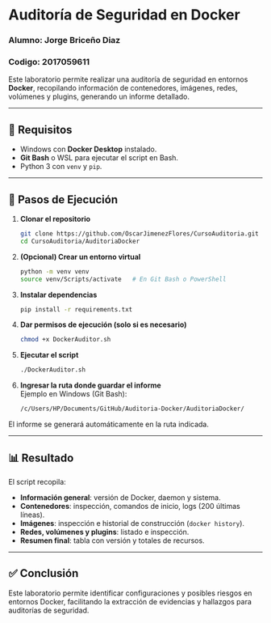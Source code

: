 # Auditoría de Seguridad en Docker
### Alumno: Jorge Briceño Diaz
### Codigo: 2017059611

Este laboratorio permite realizar una auditoría de seguridad en entornos **Docker**, recopilando información de contenedores, imágenes, redes, volúmenes y plugins, generando un informe detallado.

---

## 🚀 Requisitos
- Windows con **Docker Desktop** instalado.
- **Git Bash** o WSL para ejecutar el script en Bash.
- Python 3 con `venv` y `pip`.

---

## 📌 Pasos de Ejecución

1. **Clonar el repositorio**
   ```bash
   git clone https://github.com/OscarJimenezFlores/CursoAuditoria.git
   cd CursoAuditoria/AuditoriaDocker
   ```

2. **(Opcional) Crear un entorno virtual**
   ```bash
   python -m venv venv
   source venv/Scripts/activate   # En Git Bash o PowerShell
   ```

3. **Instalar dependencias**
   ```bash
   pip install -r requirements.txt
   ```

4. **Dar permisos de ejecución (solo si es necesario)**
   ```bash
   chmod +x DockerAuditor.sh
   ```

5. **Ejecutar el script**
   ```bash
   ./DockerAuditor.sh
   ```

6. **Ingresar la ruta donde guardar el informe**  
   Ejemplo en Windows (Git Bash):
   ```bash
   /c/Users/HP/Documents/GitHub/Auditoria-Docker/AuditoriaDocker/
   ```

El informe se generará automáticamente en la ruta indicada.

---

## 📊 Resultado
El script recopila:
- **Información general**: versión de Docker, daemon y sistema.
- **Contenedores**: inspección, comandos de inicio, logs (200 últimas líneas).
- **Imágenes**: inspección e historial de construcción (`docker history`).
- **Redes, volúmenes y plugins**: listado e inspección.
- **Resumen final**: tabla con versión y totales de recursos.

---

## ✅ Conclusión
Este laboratorio permite identificar configuraciones y posibles riesgos en entornos Docker, facilitando la extracción de evidencias y hallazgos para auditorías de seguridad.